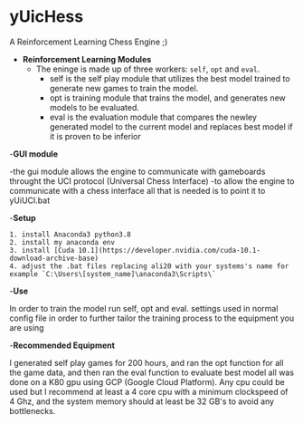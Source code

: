 # yUicHess
A Reinforcement Learning Chess Engine ;)
- **Reinforcement Learning Modules**  
	- The eninge is made up of three workers: `self`, `opt` and `eval`.
		- self is the self play module that utilizes the best model trained to generate new games to train the model.
		- opt is training module that trains the model, and generates new models to be evaluated.
		- eval is the evaluation module that compares the newley generated model to the current model and replaces best model if it is proven to be inferior

-**GUI module**	

-the gui module allows the engine to communicate with gameboards throught the UCI protocol (Universal Chess Interface)
-to allow the engine to communicate with a chess interface all that is needed is to point it to yUiUCI.bat

-**Setup**	

	1. install Anaconda3 python3.8
	2. install my anaconda env
	3. install [Cuda 10.1](https://developer.nvidia.com/cuda-10.1-download-archive-base)
	4. adjust the .bat files replacing ali20 with your systems's name for example `C:\Users\[system_name]\anaconda3\Scripts\`

-**Use**	

In order to train the model run self, opt and eval.
settings used in normal config file in order to further tailor the training process to the equipment you are using

-**Recommended Equipment**	

I generated self play games for 200 hours, and ran the opt function for all the game data, and then ran the eval function to evaluate best model all was done on a K80 gpu using GCP (Google Cloud Platform).
Any cpu could be used but I recommend at least a 4 core cpu with a minimum clockspeed of 4 Ghz, and the system memory should at least be 32 GB's to avoid any bottlenecks.
